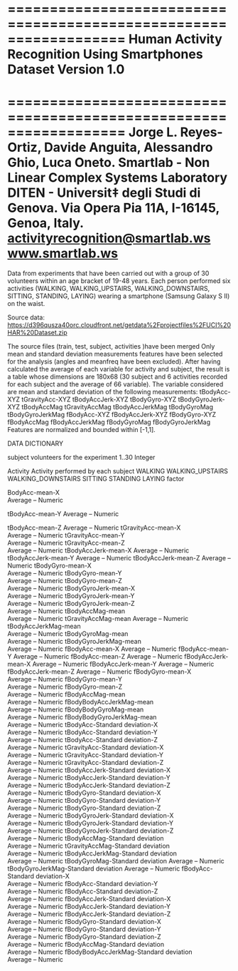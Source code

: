 
==================================================================
Human Activity Recognition Using Smartphones Dataset
Version 1.0
==================================================================
==================================================================
Jorge L. Reyes-Ortiz, Davide Anguita, Alessandro Ghio, Luca Oneto.
Smartlab - Non Linear Complex Systems Laboratory
DITEN - Universit‡ degli Studi di Genova.
Via Opera Pia 11A, I-16145, Genoa, Italy.
activityrecognition@smartlab.ws
www.smartlab.ws
==================================================================
Data from experiments that have been carried out with a group of 30 volunteers within an age bracket of 19-48 years. Each person performed six activities (WALKING, WALKING_UPSTAIRS, WALKING_DOWNSTAIRS, SITTING, STANDING, LAYING) wearing a smartphone (Samsung Galaxy S II) on the waist.

Source data:
https://d396qusza40orc.cloudfront.net/getdata%2Fprojectfiles%2FUCI%20HAR%20Dataset.zip 


The source files (train, test, subject, activities )have been merged
Only mean and standard deviation measurements features have been selected for the analysis (angles and meanfreq have been excluded). 
After having calculated the average of each variable for activity and subject, the result is a table whose dimensions are 180x68 (30 subject and 6 activities recorded for each subject and the average of 66 variable). The variable considered are mean and standard deviation of the following measurements:
tBodyAcc-XYZ
tGravityAcc-XYZ
tBodyAccJerk-XYZ
tBodyGyro-XYZ
tBodyGyroJerk-XYZ
tBodyAccMag
tGravityAccMag
tBodyAccJerkMag
tBodyGyroMag
tBodyGyroJerkMag
fBodyAcc-XYZ
fBodyAccJerk-XYZ
fBodyGyro-XYZ
fBodyAccMag
fBodyAccJerkMag
fBodyGyroMag
fBodyGyroJerkMag 
Features are normalized and bounded within [-1,1].


DATA DICTIONARY


subject
    volunteers for the experiment
	1..30 Integer           

Activity
    Activity performed by each subject
	WALKING
	WALKING_UPSTAIRS 
	WALKING_DOWNSTAIRS 
	SITTING 
	STANDING 
	LAYING    factor
	
	
	

BodyAcc-mean-X	
	Average – Numeric
	
	
tBodyAcc-mean-Y	
	Average – Numeric
	
	
tBodyAcc-mean-Z	
	Average – Numeric
tGravityAcc-mean-X	
	Average – Numeric
tGravityAcc-mean-Y	
	Average – Numeric
tGravityAcc-mean-Z	
	Average – Numeric
tBodyAccJerk-mean-X	
	Average – Numeric
tBodyAccJerk-mean-Y	
	Average – Numeric
tBodyAccJerk-mean-Z	
	Average – Numeric
tBodyGyro-mean-X	
	Average – Numeric
tBodyGyro-mean-Y	
	Average – Numeric
tBodyGyro-mean-Z	
	Average – Numeric
tBodyGyroJerk-mean-X	
	Average – Numeric
tBodyGyroJerk-mean-Y	
	Average – Numeric
tBodyGyroJerk-mean-Z	
	Average – Numeric
tBodyAccMag-mean	
	Average – Numeric
tGravityAccMag-mean	
	Average – Numeric
tBodyAccJerkMag-mean	
	Average – Numeric
tBodyGyroMag-mean	
	Average – Numeric
tBodyGyroJerkMag-mean	
	Average – Numeric
fBodyAcc-mean-X	
	Average – Numeric
fBodyAcc-mean-Y	
	Average – Numeric
fBodyAcc-mean-Z	
	Average – Numeric
fBodyAccJerk-mean-X	
	Average – Numeric
fBodyAccJerk-mean-Y	
	Average – Numeric
fBodyAccJerk-mean-Z	
	Average – Numeric
fBodyGyro-mean-X	
	Average – Numeric
fBodyGyro-mean-Y	
	Average – Numeric
fBodyGyro-mean-Z	
	Average – Numeric
fBodyAccMag-mean	
	Average – Numeric
fBodyBodyAccJerkMag-mean	
	Average – Numeric
fBodyBodyGyroMag-mean	
	Average – Numeric
fBodyBodyGyroJerkMag-mean	
	Average – Numeric
tBodyAcc-Standard deviation-X	
	Average – Numeric
tBodyAcc-Standard deviation-Y	
	Average – Numeric
tBodyAcc-Standard deviation-Z	
	Average – Numeric
tGravityAcc-Standard deviation-X	
	Average – Numeric
tGravityAcc-Standard deviation-Y	
	Average – Numeric
tGravityAcc-Standard deviation-Z	
	Average – Numeric
tBodyAccJerk-Standard deviation-X	
	Average – Numeric
tBodyAccJerk-Standard deviation-Y	
	Average – Numeric
tBodyAccJerk-Standard deviation-Z	
	Average – Numeric
tBodyGyro-Standard deviation-X	
	Average – Numeric
tBodyGyro-Standard deviation-Y	
	Average – Numeric
tBodyGyro-Standard deviation-Z	
	Average – Numeric
tBodyGyroJerk-Standard deviation-X	
	Average – Numeric
tBodyGyroJerk-Standard deviation-Y	
	Average – Numeric
tBodyGyroJerk-Standard deviation-Z	
	Average – Numeric
tBodyAccMag-Standard deviation	
	Average – Numeric
tGravityAccMag-Standard deviation	
	Average – Numeric
tBodyAccJerkMag-Standard deviation	
	Average – Numeric
tBodyGyroMag-Standard deviation	
	Average – Numeric
tBodyGyroJerkMag-Standard deviation	
	Average – Numeric
fBodyAcc-Standard deviation-X	
	Average – Numeric
fBodyAcc-Standard deviation-Y	
	Average – Numeric
fBodyAcc-Standard deviation-Z	
	Average – Numeric
fBodyAccJerk-Standard deviation-X	
	Average – Numeric
fBodyAccJerk-Standard deviation-Y	
	Average – Numeric
fBodyAccJerk-Standard deviation-Z	
	Average – Numeric
fBodyGyro-Standard deviation-X	
	Average – Numeric
fBodyGyro-Standard deviation-Y	
	Average – Numeric
fBodyGyro-Standard deviation-Z	
	Average – Numeric
fBodyAccMag-Standard deviation	
	Average – Numeric
fBodyBodyAccJerkMag-Standard deviation	
	Average – Numeric
